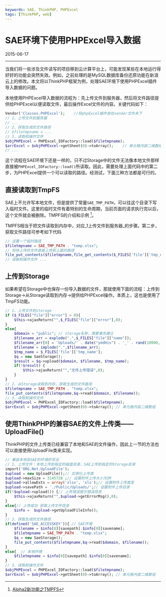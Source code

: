 ```yaml
---
keywords: SAE, ThinkPHP, PHPExcel
tags: [ThinkPHP, web]
---
```


# SAE环境下使用PHPExcel导入数据

2015-06-17

---

当我们将一些涉及文件读写的项目移到云计算平台上，可能发现某些在本地运行得好好的功能会突然失效。例如，之前处理的是MySQL数据库备份还原功能在新浪云上的修改。本文将以ThinkPHP框架为例，处理SAE环境下使用PHPExcel插件导入数据的问题。

本地使用PHPExcel导入数据的流程为：先上传文件到服务器，然后将文件路径提供给PHPExcel以便读取文件，最后操作Excel文件的内容。关键代码如下：

``` php
Vendor('Classes.PHPExcel');    //将phpExcel插件放在vender文件夹下
// 1、上传文件到服务器
// ...
// 2、获取生成的文件路径
// $filetmpname = ...
// 3、读取和操作文件
$objPHPExcel = PHPExcel_IOFactory::load($filetmpname);
$arrExcel = $objPHPExcel->getSheet(0)->toArray();    // 单元格内容二维数组
// ...
```

这个流程在SAE环境下还是一样的，只不过Storage中的文件无法像本地文件那样直接被`PHPExcel_IOFactory::load()`所读取。因此，需要处理上面代码中的第二步，为PHPExcel提供一个可以读取的路径。经测试，下面三种方法都是可行的。

## 直接读取到TmpFS

SAE上不允许写本地文件，但是提供了常量`SAE_TMP_PATH`，可以往这个目录下写入临时文件。这里的临时文件有着特别的生命周期，当前页面的请求执行完以后，这个文件就会被删除。TMPFS的介绍和示例 [^1]。


TMPFS相当于把文件读取到内存中，对应_1上传文件到服务器_的步骤。第二步，获取文件路径可参考如下代码

``` php
// 设置一个临时路径
$filetmpname = SAE_TMP_PATH . "temp.xlsx";
// 将待上传的文件直接上传到上面的路径
file_put_contents($filetmpname,file_get_contents($_FILES['file']['tmp_name']));
// 读取和操作文件 ...
```

## 上传到Storage

如果希望在Storage中也保存一份导入数据的文件，那就使用下面的流程：上传到Storage→从Storage读取到内存→提供给PHPExcel操作。本质上，这也是使用了TmpFS功能。

``` php
// 1、上传文件到storage
if ($_FILES["file"]["error"] > 0){
    $this->ajaxReturn("",$_FILES["file"]["error"],0);
}
else{
    $domain = "public"; // storage名称，需要事先建立
    $filename_arr = explode(".",$_FILES["file"]["name"]);
    $filename_arr[0] = 'Uploads/' . date("ymdHis") . '_' . rand(10000, 99999);
    $filename = implode(".",$filename_arr);
    $tmp_name = $_FILES['file']['tmp_name'];
    $q = new SaeStorage();
    $result = $q->upload($domain, $filename, $tmp_name);
    if(!$result) {
        $this->ajaxReturn("","文件上传错误",0);
    }
}
// 2、从Storage读取到内存，获取生成的文件路径
$filetmpname = SAE_TMP_PATH . "temp.xlsx";
file_put_contents($filetmpname,$q->read($domain, $filename));
// 3、读取和操作文件
$objPHPExcel = PHPExcel_IOFactory::load($filetmpname);
$arrExcel = $objPHPExcel->getSheet(0)->toArray(); // 单元格内容二维数组
```

## 使用ThinkPHP的兼容SAE的文件上传类——UploadFile()

ThinkPHP的文件上传类已经兼容了本地和SAE的文件操作，因此上一节的方法也可以直接使用UploadFile类来实现。

``` php
// 兼容本地及SAE的环境的写法
// 1、上传文件：本地上传到指定的磁盘目录，SAE上传到指定的Storage目录
import('ORG.Net.UploadFile');        
$upload = new UploadFile();// 实例化上传类
$upload->maxSize = 3145728 ;// 设置附件上传大小为3M
$upload->allowExts = array('xlsx', 'xls');// 设置附件上传类型
$upload->savePath = './Public/Uploads/';// 设置附件上传目录
if(!$upload->upload()) {// 上传错误提示错误信息
    $this->ajaxReturn("",$upload->getErrorMsg(),0);
}
else{// 上传成功 获取上传文件信息
    $info =  $upload->getUploadFileInfo();            
}
// 2、获取生成的文件路径
if(defined('SAE_ACCESSKEY')){ // SAE环境
    $filename = $info[0][savepath].$info[0][savename];
    $filetmpname = SAE_TMP_PATH . "temp.xlsx";
    $q = new SaeStorage();
    file_put_contents($filetmpname,$q->read($domain, $filename));
}
else{  // 本地环境
    $filetmpname = $info[0][savepath].$info[0][savename];
}
// 3、读取和操作文件
$objPHPExcel = PHPExcel_IOFactory::load($filetmpname);
$arrExcel = $objPHPExcel->getSheet(0)->toArray(); // 单元格内容二维数组
```

[^1]: [Alpha2新功能之TMPFS](http://blog.sae.sina.com.cn/archives/53#more-53)